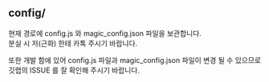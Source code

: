 ## config/
현재 경로에 config.js 와 magic_config.json 파일을 보관합니다.</br>
분실 시 저(근화) 한테 카톡 주시기 바랍니다.</br>

또한 개발 함에 있어 config.js 파일과 magic_config.json 파일이 변경 될 수 있으므로 깃랩의 ISSUE 를 잘 확인해 주시기 바랍니다.